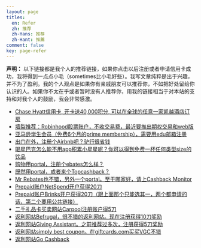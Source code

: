 ```yaml
---
layout: page
titles:
  en: Refer
  zh: 推荐
  zh-Hans: 推荐
  zh-Hant: 推薦
comment: false
key: page-refer
---
```


**声明：**
以下链接都是我个人的推荐链接，如果你点击以后注册或者申请信用卡成功，我将得到一点点小毛（sometimes比小毛好些）。我写文章纯粹是出于兴趣，并不为了盈利。我的个人观点是如果你有亲戚朋友可以推荐你，不如把好处留给你认识的人。如果你不太在乎或者暂时没有人推荐你，用我的链接相当于对本站的支持和对我个人的鼓励，我会非常感激。

- [Chase Hyatt信用卡, 开卡送40,000积分, 可以在全球的任意一家凯越酒店订房][hyatt]
- [墙裂推荐：Robinhood股票账户，不收交易费，最近要推出期权交易和web版][robinhood]
- [亚马逊学生会员（免费6个月的prime membership），需要用edu邮箱注册][amazon]
- [出门在外，注册个Airbnb吧？驴行很省钱][airbnb]
- [喝星巴克怎么能不用app积累小星星呢？你可以得到免费一杯任何类型size的饮品][starbucks]
- [购物用portal，注册个ebates怎么样？][ebates]
- [既然用portal，或者来个Topcashback？][topcashback]
- [Mr Rebates也不错，另外一个portal。至于哪家好，请上Cashback Monitor][mrrebates]
- [Prepaid账户NetSpend开户获得20刀][netspend]
- [Prepaid账户Brinks开户获得20刀（跟上面那个只能选其一，两个都申请的话，第二个要用公共链接）][brinks]
- [二手礼品卡买卖网站Carpool注册账户得5刀][cardpool]
- [返利网站Befrugal，很不错的返利网站。现在注册获得10刀奖励][befrugal]
- [返利网站Giving Assistant。之前推荐过多次，注册获得5刀奖励][givingass]
- [返利网站simply best coupon。在giftcards.com买买VGC不错][simplybest]
- [返利网站Go Cashback][gocashback]

[hyatt]: https://www.referyourchasecard.com/205/5CE0LP7V8B
[robinhood]: http://share.robinhood.com/xiangyg1
[amazon]: http://www.amazon.com/gp/student/signup/info?ie=UTF8&refcust=FD24CDKIV4V2XKL4MOCY6R5HBM&ref_type=generic
[airbnb]: http://www.airbnb.com/c/xgu228?s=8
[starbucks]: http://refer.starbucks.com/v2/share/6149172321054435805/77696c6c6775407961686f6f2e636f6d
[ebates]: http://www.ebates.com/rf.do?referrerid=pn3%2FBSjsI1XhPFkeH8jeKQ%3D%3D&eeid=28187
[topcashback]: http://www.topcashback.com/ref/shamrock
[mrrebates]: http://www.mrrebates.com?refid=1058810/
[netspend]: https://mynetspendcard.com/prepaid-debit-card/applyNow.m?uref=5379135708
[brinks]: https://www.brinksprepaidmastercard.com/prepaid-debit-card/applyNow.m?ctxName=b_raf&uref=2848114083
[cardpool]: http://refer.cardpool.com/v2/share/6183860960342641247
[befrugal]: http://www.befrugal.com/referral/?ref=TXOQJGI
[givingass]: https://givingassistant.org/?rid=x61u06j0ez
[simplybest]: https://www.simplybestcoupons.com/?refid=49191
[gocashback]: http://www.gocashback.com/r/1385882

